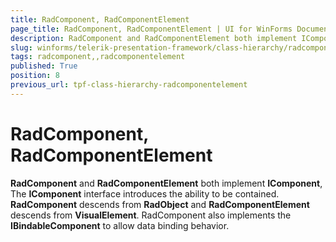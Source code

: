 ```yaml
---
title: RadComponent, RadComponentElement
page_title: RadComponent, RadComponentElement | UI for WinForms Documentation
description: RadComponent and RadComponentElement both implement IComponent, The IComponent interface introduces the ability to be contained.
slug: winforms/telerik-presentation-framework/class-hierarchy/radcomponent,-radcomponentelement
tags: radcomponent,,radcomponentelement
published: True
position: 8
previous_url: tpf-class-hierarchy-radcomponentelement
---
```


# RadComponent, RadComponentElement

__RadComponent__ and __RadComponentElement__ both implement __IComponent__, The __IComponent__ interface introduces the ability to be contained. __RadComponent__ descends from __RadObject__ and __RadComponentElement__ descends from __VisualElement__. RadComponent also implements the __IBindableComponent__ to allow data binding behavior.
